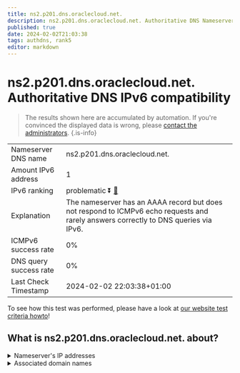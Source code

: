 ```yaml
---
title: ns2.p201.dns.oraclecloud.net.
description: ns2.p201.dns.oraclecloud.net. Authoritative DNS Nameserver IPv6 compatibility
published: true
date: 2024-02-02T21:03:38
tags: authdns, rank5
editor: markdown
---
```


# ns2.p201.dns.oraclecloud.net. Authoritative DNS IPv6 compatibility

> The results shown here are accumulated by automation. If you're convinced the displayed data is wrong, please [contact the administrators](/howto/chat). 
{.is-info}




|   |   |
| - | - |
| Nameserver DNS name | ns2.p201.dns.oraclecloud.net.
| Amount IPv6 address | 1
| IPv6 ranking | problematic :arrow_double_down: [🔗](/howto/ranking) |
| Explanation | The nameserver has an AAAA record but does not respond to ICMPv6 echo requests and rarely answers correctly to DNS queries via IPv6. |
| ICMPv6 success rate | 0%|
| DNS query success rate | 0% |
| Last Check Timestamp | 2024-02-02 22:03:38+01:00 |

To see how this test was performed, please have a look at [our website test criteria howto](/howto/testcriteria/authdns)!


## What is ns2.p201.dns.oraclecloud.net. about?




<details>
<summary>Nameserver's IP addresses</summary>

2600:2000:2110::c9

</details>



<details>
<summary>Associated domain names</summary>

www.oracle.com

</details>
